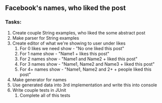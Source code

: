 ## Facebook's names, who liked the post

### Tasks:
1. Create couple String examples, who liked the some abstract post
2. Make parser for String examples
3. Create editor of what we're showing to user under likes
   1. For 0 likes we need show - "No one liked this post"
   2. For 1 name show - "Name1 + likes this post"
   3. For 2 names show - "Name1 and Name2 + liked this post"
   4. For 3 names show - "Name1, Name2 and Name3 + liked this post"
   5. For 4+ names show - "Name1, Name2 and 2+ + people liked this post"
4. Make generator for names
5. Use generated data into 3rd implementation and write this into console
6. Write couple tests in JUnit
   1. Complete all of this tests
